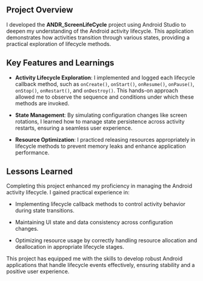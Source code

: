 ## Project Overview
I developed the **ANDR_ScreenLifeCycle** project using Android Studio to deepen my understanding of the Android activity lifecycle. This application demonstrates how activities transition through various states, providing a practical exploration of lifecycle methods.

## Key Features and Learnings
- **Activity Lifecycle Exploration**: I implemented and logged each lifecycle callback method, such as `onCreate()`, ``onStart()``, ``onResume()``, ``onPause()``, ``onStop()``, ``onRestart()``, and ``onDestroy()``. This hands-on approach allowed me to observe the sequence and conditions under which these methods are invoked.

- **State Management**: By simulating configuration changes like screen rotations, I learned how to manage state persistence across activity restarts, ensuring a seamless user experience.

- **Resource Optimization**: I practiced releasing resources appropriately in lifecycle methods to prevent memory leaks and enhance application performance.

## Lessons Learned
Completing this project enhanced my proficiency in managing the Android activity lifecycle. I gained practical experience in:

- Implementing lifecycle callback methods to control activity behavior during state transitions.

- Maintaining UI state and data consistency across configuration changes.

- Optimizing resource usage by correctly handling resource allocation and deallocation in appropriate lifecycle stages.

This project has equipped me with the skills to develop robust Android applications that handle lifecycle events effectively, ensuring stability and a positive user experience.


